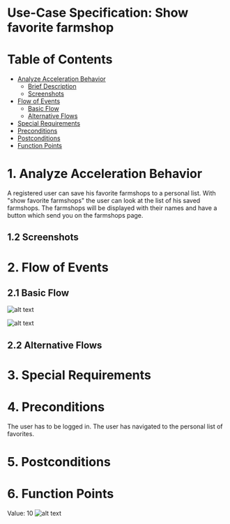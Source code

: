 # Use-Case Specification: Show favorite farmshop

# Table of Contents
- [Analyze Acceleration Behavior](#1-analyze-acceleration-behavior)
    - [Brief Description](#11-brief-description)
    - [Screenshots](#12-screenshots)
- [Flow of Events](#2-flow-of-events)
    - [Basic Flow](#21-basic-flow)
    - [Alternative Flows](#22-alternative-flows)
- [Special Requirements](#3-special-requirements)
- [Preconditions](#4-preconditions)
- [Postconditions](#5-postconditions)
- [Function Points](#6-function-points)


# 1. Analyze Acceleration Behavior

A registered user can save his favorite farmshops to a personal list. With "show favorite farmshops" the user can look at the list of his saved farmshops. The farmshops will be displayed with their names and have a button which send you on the farmshops page. 

## 1.2 Screenshots


# 2. Flow of Events
## 2.1 Basic Flow

![alt text][ActivityDiagram]

[ActivityDiagram]: https://github.com/linkna/FyF/blob/master/documentation/UC/activity%20Diagrams-show%20favorite%20farmer.jpg "Activity Diagram"


![alt text][MockUp1]

[MockUp1]: https://github.com/linkna/FyF/blob/master/documentation/UC/Show%20favorite%20farmshops%20Mockup.png


## 2.2 Alternative Flows
# 3. Special Requirements


# 4. Preconditions
The user has to be logged in. 
The user has navigated to the personal list of favorites. 

# 5. Postconditions


# 6. Function Points
Value: 10
![alt text][fp]

[fp]: https://github.com/linkna/FyF/blob/master/documentation/UC/show%20favorite%20farmshop%20fp.JPG

